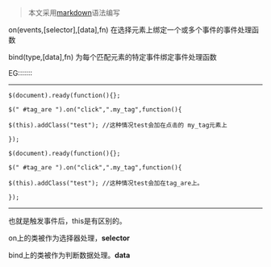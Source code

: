 >本文采用[markdown](http://www.bootcdn.cn/markdown.js/)语法编写

on(events,[selector],[data],fn) 在选择元素上绑定一个或多个事件的事件处理函数

bind(type,[data],fn) 为每个匹配元素的特定事件绑定事件处理函数

EG:::::::
***

 `$(document).ready(function(){};`

 `$(" #tag_are ").on("click",".my_tag",function(){`

  `$(this).addClass("test"); //这种情况test会加在点击的 my_tag元素上`

 `});`

 `$(document).ready(function(){};`

 `$(" #tag_are ").on("click",".my_tag",function(){`

 `$(this).addClass("test"); //这种情况test会加在tag_are上。`

 `});`
 ***
 也就是触发事件后，this是有区别的。

 on上的类被作为选择器处理，**selector**

 bind上的类被作为判断数据处理。**data**